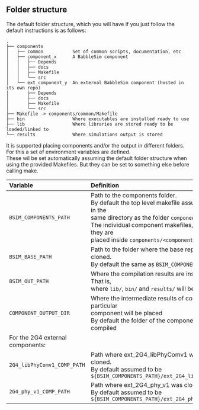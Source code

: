 ## Folder structure

The default folder structure, which you will have if you just follow the default 
instructions is as follows:
```
.
├── components
│   ├── common           Set of common scripts, documentation, etc
│   ├── component_x      A BabbleSim component
│   │   ├── Depends
│   │   ├── docs
│   │   ├── Makefile
│   │   └── src
│   └── ext_component_y  An external BabbleSim component (hosted in its own repo)
│       ├── Depends
│       ├── docs
│       ├── Makefile
│       └── src
├── Makefile -> components/common/Makefile
├── bin                  Where executables are installed ready to use
├── lib                  Where libraries are stored ready to be loaded/linked to
└── results              Where simulations output is stored
```

It is supported placing components and/or the output in different folders.
For this a set of environment variables are defined. <br>
These wil be set automatically assuming the default folder structure when using the provided 
Makefiles. But they can be set to something else before calling make.<br>


| Variable | Definition | 
| :---     | :---       | 
| `BSIM_COMPONENTS_PATH` | Path to the components folder.<br> By default the top level makefile assumes it is in the<br>same directory as the folder `components/`<br>The individual component makefiles, assume they are<br>placed inside `components/<component>/` |
| `BSIM_BASE_PATH` | Path to the folder where the base repo was cloned.<br>By default the same as `BSIM_COMPONENTS_PATH` | 
| `BSIM_OUT_PATH` | Where the compilation results are installed. That is,<br> where `lib/`, `bin/` and `results/` will be created.|
| `COMPONENT_OUTPUT_DIR` | Where the intermediate results of compiling a particular<br> component will be placed<br>By default the folder of the component being compiled |
| For the 2G4 external components: ||
| `2G4_libPhyComv1_COMP_PATH`|Path where ext_2G4_libPhyComv1 was cloned.<br>By default assumed to be <br>`${BSIM_COMPONENTS_PATH}/ext_2G4_libPhyComv1` |
| `2G4_phy_v1_COMP_PATH` | Path where ext_2G4_phy_v1 was cloned.<br> By default assumed to be `${BSIM_COMPONENTS_PATH}/ext_2G4_phy_v1`|